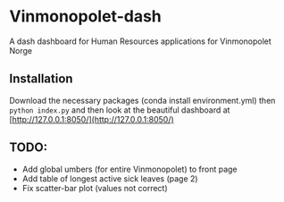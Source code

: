 # Vinmonopolet-dash
A dash dashboard for Human Resources applications for Vinmonopolet Norge

## Installation
Download the necessary packages (conda install environment.yml)
then `python index.py` and then look at the beautiful dashboard at [http://127.0.0.1:8050/](http://127.0.0.1:8050/)

## TODO:
- Add global umbers (for entire Vinmonopolet) to front page
- Add table of longest active sick leaves (page 2)
- Fix scatter-bar plot (values not correct)

